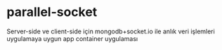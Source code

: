 # parallel-socket
Server-side ve client-side için mongodb+socket.io ile anlık veri işlemleri uygulamaya uygun app container uygulaması
